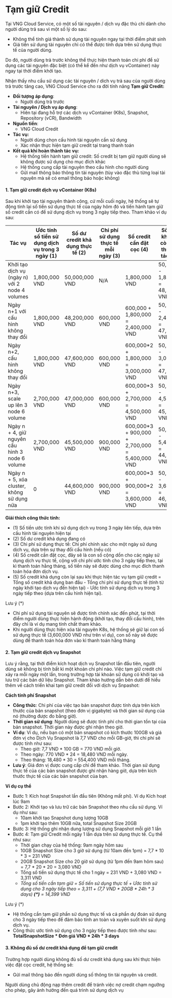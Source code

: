 # Tạm giữ Credit

Tại VNG Cloud Service, có một số tài nguyên / dịch vụ đặc thù chỉ dành cho người dùng trả sau vì một số lý do sau:

* Không thể tính giá thành sử dụng tài nguyên ngay tại thời điểm phát sinh
* Giá tiền sử dụng tài nguyên chỉ có thể được tính dựa trên sử dụng thực tế của người dùng.

Do đó, người dùng trả trước không thể thực hiện thanh toán chi phí để sử dụng các tài nguyên đặc biệt (có thể kể đến như dịch vụ vContainer) này ngay tại thời điểm khởi tạo.&#x20;

Nhận thấy nhu cầu sử dụng các tài nguyên / dich vụ trả sau của người dùng trả trước tăng cao, VNG Cloud Service cho ra đời tính năng **Tạm giữ Credit:**

* **Đối tượng áp dụng**:
  * Người dùng trả trước
* **Tài nguyên / Dịch vụ áp dụng**:&#x20;
  * Hiên tại đang hỗ trợ các dịch vụ vContainer (K8s), Snapshot, Repository (vCR), Bandwidth
* **Nguồn tiền**:
  * VNG Cloud Credit
* **Tác vụ:**
  * Người dùng chọn cấu hình tài nguyên cần sử dụng
  * Xác nhận thực hiện tạm giữ credit tại trang thanh toán
* **Kết quả khi hoàn thành tác vụ:**
  * Hệ thống tiến hành tạm giữ credit: Số credit bị tạm giữ người dùng sẽ không được sử dụng cho mục đích khác
  * Hệ thống cung cấp tài nguyên theo cấu hình cho người dùng
  * Gửi mail thông báo thông tin tài nguyên (tùy vào đặc thù từng loại tài nguyên mà sẽ có email thông báo hoặc không)

#### 1. Tạm giữ credit dịch vụ vContainer (K8s) <a href="#tamgiucredit-1.tamgiucreditdichvuvcontainer-k8s" id="tamgiucredit-1.tamgiucreditdichvuvcontainer-k8s"></a>

Sau khi khởi tạo tài nguyên thành công, cứ mỗi cuối ngày, hệ thống sẽ tự động tính lại số tiền sử dụng thực tế của ngày hôm đó và tiến hành tạm giữ số credit cần có để sử dụng dịch vụ trong 3 ngày tiếp theo. Tham khảo ví dụ sau:

| Tác vụ                                          | Ước tính số tiền sử dụng dịch vụ trong 3 ngày (1) | Số dư credit khả dụng thực tế (2) | Chi phí sử dụng thực tế mỗi ngày (3) | Số credit cần đặt cọc (4)                        | Số Credit khả dụng còn lại khi thực hiện tác vụ (5) |
| ----------------------------------------------- | ------------------------------------------------- | --------------------------------- | ------------------------------------ | ------------------------------------------------ | --------------------------------------------------- |
| Khởi tạo dịch vụ (ngày n) với 2 node 4 volumes  | 1,800,000 VND                                     | 50,000,000 VND                    | N/A                                  | 1,800,000 VND                                    | 50,000,000 - 1,800,000 = 48,200,000 VND             |
| Ngày n+1 với cấu hình không thay đổi            | 1,800,000 VND                                     | 48,200,000 VND                    | 600,000 VND                          | 600,000 + 1,800,000 = 2,400,000 VND              | 50,000,000 - 2,400,000 = 47,600,000 VND             |
| Ngày n+2, cấu hình không thay đổi               | 1,800,000 VND                                     | 47,600,000 VND                    | 600,000 VND                          | 600,000\*2 + 1,800,000 = 3,000,000 VND           | 50,000,000 - 3,000,000 = 47,000,000 VND             |
| Ngày n+3, scale up lên 3 node 6 volume          | 2,700,000 VND                                     | 47,000,000 VND                    | 600,000 VND                          | 600,000\*3 + 2,700,000 = 4,500,000 VND           | 50,000,000 - 4,500,000 = 45,500,000 VND             |
| Ngày n + 4, giữ nguyên cấu hình 3 node 6 volume | 2,700,000 VND                                     | 45,500,000 VND                    | 900,000 VND                          | 600,000\*3 + 900,000 + 2,700,000 = 5,400,000 VND | 50,000,000 - 5,400,000 = 44,600,000 VND             |
| Ngày n + 5, xóa cluster, không sử dụng nữa      | 0                                                 | 44,600,000 VND                    | 900,000 VND                          | 600,000\*3 + 900,000\*2 = 3,600,000 VND          | 50,000,000 - 3,600,000 = 46,400,000 VND             |

**Giải thích công thức tính:**

* (1) Số tiền ước tính khi sử dụng dịch vụ trong 3 ngày liên tiếp, dựa trên cấu hình tài nguyên hiện tại
* (2) Số dư credit khả dụng đang có
* (3) Chi phí sử dụng thực tế: Chi phí chính xác cho một ngày sử dụng dịch vụ, dựa trên sự thay đổi cấu hình (nếu có)
* (4) Số credit cần đặt cọc, đây sẽ là con số cộng dồn cho các ngày sử dụng dịch vụ thực tế, cộng với chi phí ước tính cho 3 ngày tiếp theo, tại kì thanh toán hằng tháng, số tiền này sẽ được dùng cho mục đích thanh toán hóa đơn dịch vụ.
* (5) Số credit khả dụng còn lại sau khi thực hiện tác vụ tạm giữ credit = Tổng số credit khả dụng ban đầu - Tổng chi phí sử dụng thực tế (tính từ ngày khởi tạo dịch vụ đến hiện tại) - Ước tính sử dụng dịch vụ trong 3 ngày tiếp theo (dựa trên cấu hình hiện tại).

Lưu ý (\*)

* Chi phí sử dụng tài nguyên sẽ được tính chính xác đến phút, tại thời điểm người dùng thực hiện hành động (khởi tạo, thay đổi cấu hình), trên đây chỉ là ví dụ mang tính chất tham khảo.
* Khi người dùng thực hiện xóa tài nguyên K8s, hệ thống sẽ giữ lại con số sử dụng thực tế (3,600,000 VND như trên ví dụ), con số này sẽ được dùng để thanh toán hóa đơn vào kì thanh toán hằng tháng

#### 2. Tạm giữ credit dịch vụ Snapshot <a href="#tamgiucredit-2.tamgiucreditdichvusnapshot" id="tamgiucredit-2.tamgiucreditdichvusnapshot"></a>

Lưu ý rằng, tại thời điểm kích hoạt dịch vụ Snapshot lần đầu tiên, người dùng sẽ không bị tính bất kì một khoản chi phí nào. Việc tạm giữ credit chỉ xảy ra mỗi ngày một lần, trong trường hợp tài khoản sử dụng có khởi tạo và lưu trữ các bản dữ liệu Snapshot. Tham khảo hướng dẫn bên dưới để hiểu thêm về cách triển khai tạm giữ credit đối với dịch vụ Snpashot:

**Cách tính phí Snapshot**

* **Công thức**: Chi phí của việc tạo bản snapshot được tính dựa trên kích thước của bản snapshot (theo đơn vị gigabyte) và thời gian sử dụng của nó (thường được đo bằng giờ).
* **Thời gian sử dụng**: Người dùng sẽ được tính phí cho thời gian tồn tại của bản snapshot. Thời gian này được ghi nhận theo giờ.
* **Ví dụ**: Ví dụ, nếu bạn có một bản snapshot có kích thước 100GB và giá đơn vị cho Dịch Vụ Snapshot là 7,7 VND cho mỗi GB-giờ, thì chi phí sẽ được tính như sau:
  * Theo giờ: 7,7 VND \* 100 GB = 770 VND mỗi giờ.
  * Theo ngày: 770 VND \* 24 = 18,480 VND mỗi ngày.
  * Theo tháng: 18,480 \* 30 = 554,400 VND mỗi tháng.
* **Lưu ý**: Giá đơn vị được cung cấp chỉ để tham khảo. Thời gian sử dụng thực tế của các bản snapshot được ghi nhận hàng giờ, dựa trên kích thước thực tế của các bản snapshot của bạn.

**Ví dụ cụ thể**

* Bước 1: Kích hoạt Snapshot lần đầu tiên (Không mất phí). Ví dụ Kích hoạt lúc 9am
* Bước 2: Khởi tạo và lưu trữ các bản Snapshot theo nhu cầu sử dụng. Ví dụ như sau:
  * 10am khởi tạo Snapshot dung lượng 10GB
  * 1pm khởi tạo thêm 10GB nữa, total Snapshot Size 20GB
* Bước 3: Hệ thống ghi nhận dung lượng sử dụng Snapshot mỗi giờ 1 lần
* Bước 4: Tạm giữ Credit mỗi ngày 1 lần dựa trên sử dụng thực tế. Cụ thể như sau:
  * Thời gian chạy của hệ thống: 9am ngày hôm sau
  * 10GB Snapshot Size cho 3 giờ sử dụng (từ 10am đến 1pm) = 7,7 \* 10 \* 3 = 231 VND
  * 20GB Snapshot Size cho 20 giờ sử dụng (từ 1pm đến 9am hôm sau) = 7,7 \* 20 \* 20 = 3,080 VND
  * Tổng số tiền sử dụng thực tế cho 1 ngày = 231 VND + 3,080 VND = 3,311 VND
  * _Tổng số tiền cần tạm giữ = Số tiền sử dụng thực tế + Ước tính sử dụng cho 3 ngày tiếp theo = 3,311 + (7,7 VND \* 20GB \* 24h \* 3 days) **(\*)** = 14,399 VND_

Lưu ý (\*)

* Hệ thống cần tạm giữ phần sử dụng thực tế và cả phần dự đoán sử dụng cho 3 ngày tiếp theo để đảm bảo tính an toàn và xuyên suốt khi sử dụng dịch vụ.
* Công thức ước tính sử dụng cho 3 ngày tiếp theo được tính như sau: **TotalSnapshotSize \* Đơn giá VND \* 24h \* 3 days**

#### 3. Không đủ số dư credit khả dụng để tạm giữ credit <a href="#tamgiucredit-3.khongdusoducreditkhadungdetamgiucredit" id="tamgiucredit-3.khongdusoducreditkhadungdetamgiucredit"></a>

Trường hợp người dùng không đủ số dư credit khả dụng sau khi thực hiện việc đặt cọc credit, hệ thống sẽ:

* Gửi mail thông báo đến người dùng số thông tin tài nguyên và credit.

Người dùng chủ động nạp thêm credit để tránh việc nợ credit chạm ngưỡng cho phép, gây ảnh hưởng đến quá trình sử dụng dịch vụ
